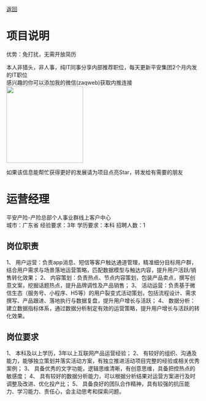 [返回](../)

# 项目说明

优势：免打扰，无需开放简历

本人非猎头，非人事，纯IT同事分享内部推荐职位，每天更新平安集团2个月内发的IT职位  
感兴趣的你可以添加我的微信(zaqweb)获取内推连接  
<img src="https://github.com/zaqweb/PA-IT-JOBS/blob/master/WechatICode.jpeg"  height="200" width="200">

如果该信息能帮忙获得更好的发展请为项目点亮Star，转发给有需要的朋友

# 运营经理
平安产险-产险总部个人事业群线上客户中心  
城市：广东省 经验要求：3年 学历要求：本科  招聘人数：1

## 岗位职责
1、	用户运营：负责app消息、短信等客户触达通道管理，精准细分目标用户群，结合用户需求与场景落地运营策略，匹配数据模型与触达内容，提升用户活跃/销售转化效果；
2、	内容策划：负责热点、节点内容策划，包装产品卖点，撰写创意文案，挖掘话题热点，提升品牌调性及产品销售；
3、	活动运营：负责基于微信生态（服务号、小程序、H5等）的用户裂变式活动策划，包括流程设计、需求撰写、产品跟进、落地执行与数据复盘，提升用户增长与活跃；
4、	数据分析：建立数据指标体系，通过数据分析制定有效的运营策略，提升用户增长与活跃的转化效果。

## 岗位要求
1、	本科及以上学历，3年以上互联网产品运营经验；
2、	有较好的组织、沟通及能力，能够独立策划并落实活动方案，有独立推进活动项目完整的经验或相关优秀案例；
3、	具备优秀的文字功能，逻辑思维清晰，有创意思维，具备把控热点的敏感度；
4、	具有较好的数据分析能力，可以根据分析结果对运营方案进行及时调整及改进、优化投产比；
5、	具备良好的团队合作精神，具有较强的抗压能力、学习能力、责任心，会主动思考和探索问题。




